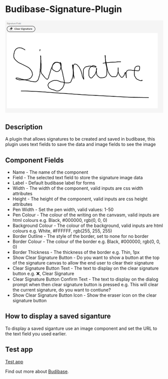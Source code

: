 # Budibase-Signature-Plugin
![Example](./assets/signature.png)

## Description
A plugin that allows signatures to be created and saved in budibase, this plugin uses text fields to save the data and image fields to see the image

## Component Fields

* Name - The name of the component
* Field - The selected text field to store the signature image data
* Label - Default budibase label for forms
* Width - The width of the component, valid inputs are css width attributes
* Height - The height of the component, valid inputs are css height attributes
* Pen Width - Set the pen width, valid values: 1-50
* Pen Colour - The colour of the writing on the canvasm, valid inputs are html colours e.g. Black, #000000, rgb(0, 0, 0)
* Background Colour - The colour of the background, valid inputs are html colours e.g. White, #FFFFFF, rgb(255, 255, 255)
* Border Outline - The style of the border, set to none for no border
* Border Colour - The colour of the border e.g. Black, #000000, rgb(0, 0, 0)
* Border Thickness - The thickness of the border e.g. Thin, 1px
* Show Clear Signature Button - Do you want to show a button at the top of the signature canvas to allow the end user to clear their signature
* Clear Signature Button Text - The text to display on the clear signature button e.g. ❌, Clear Signature
* Clear Signature Button Confirm Text - The text to display on the dialog prompt when then clear signature button is pressed e.g. This will clear the current signature, do you want to contiune?
* Show Clear Signature Button Icon - Show the eraser icon on the clear signature button

## How to display a saved siganture

To display a saved siganture use an image component and set the URL to the text field you used earlier.

## Test app

[Test app](./assets/SignatureApp.tar.gz)

Find out more about [Budibase](https://github.com/Budibase/budibase).